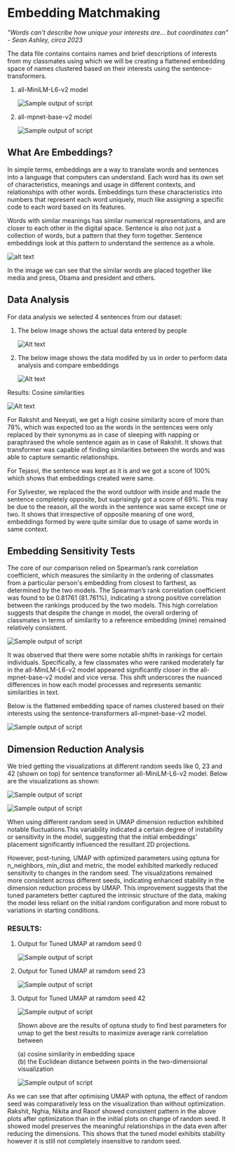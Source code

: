 # Embedding Matchmaking

_"Words can't describe how unique your interests are... but coordinates can" - Sean Ashley, circa 2023_

The data file contains contains names and brief descriptions of interests from my classmates using which we will be creating a flattened embedding space of names clustered based on their interests using the sentence-transformers.

1. all-MiniLM-L6-v2 model

    ![Sample output of script](Results/visualization_minilm.png?raw=true)

2. all-mpnet-base-v2 model

    ![Sample output of script](Results/visualization_mpnet.png?raw=true)

## What Are Embeddings?

In simple terms, embeddings are a way to translate words and sentences into a language that computers can understand. Each word has its own set of characteristics, meanings and usage in different contexts, and relationships with other words. Embeddings turn these characteristics into numbers that represent each word uniquely, much like assigning a specific code to each word based on its features.

Words with similar meanings has similar numerical representations, and are closer to each other in the digital space. Sentence is also not just a collection of words, but a pattern that they form together. Sentence embeddings look at this pattern to understand the sentence as a whole.

![alt text](https://miro.medium.com/v2/resize:fit:1400/format:webp/1*JICAZM0gRjD9kSyMZtm99Q.png)

In the image we can see that the similar words are placed together like media and press, Obama and president and others.



## Data Analysis

For data analysis we selected 4 sentences from our dataset:

1. The below image shows the actual data entered by people

    ![Alt text](Images/actual_data.png?raw=true)


2. The below image shows the data modifed by us in order to perform data analysis and compare embeddings

    ![Alt text](Images/modified_data.png?raw=true)

Results: Cosine similarities
    
![Alt text](Results/similarity_embeddings.png?raw=true)


For Rakshit and Neeyati, we get a high cosine similarity score of more than 78%, which was expected too as the words in the sentences were only replaced by their synonyms as in case of sleeping with napping or paraphrased the whole sentence again as in case of Rakshit. It shows that transformer was capable of finding similarities between the words and was able to capture semantic relationships.

For Tejasvi, the sentence was kept as it is and we got a score of 100% which shows that embeddings created were same.

For Sylvester, we replaced the the word outdoor with inside and made the sentence completely opposite, but suprisingly got a score of 69%. This may be due to the reason, all the words in the sentence was same except one or two. It shows that irrespective of opposite meaning of one word, embeddings formed by were quite similar due to usage of same words in same context.



## Embedding Sensitivity Tests

The core of our comparison relied on Spearman’s rank correlation coefficient, which measures the similarity in the ordering of classmates from a particular person's embedding from closest to farthest, as determined by the two models. The Spearman’s rank correlation coefficient was found to be 0.81761 (81.761%), indicating a strong positive correlation between the rankings produced by the two models. This high correlation suggests that despite the change in model, the overall ordering of classmates in terms of similarity to a reference embedding (mine) remained relatively consistent.

![Sample output of script](Images/sp_rank.png?raw=true)

It was observed that there were some notable shifts in rankings for certain individuals. Specifically, a few classmates who were ranked moderately far in the all-MiniLM-L6-v2 model appeared significantly closer in the all-mpnet-base-v2 model and vice versa. This shift underscores the nuanced differences in how each model processes and represents semantic similarities in text.

Below is the flattened embedding space of names clustered based on their interests using the sentence-transformers all-mpnet-base-v2 model.

![Sample output of script](Results/visualization_mpnet.png?raw=true)


## Dimension Reduction Analysis

We tried getting the visualizations at different random seeds like 0, 23 and 42 (shown on top) for sentence transformer all-MiniLM-L6-v2 model. Below are the visualizations as shown:

![Sample output of script](Results/visualization_minilm_rs_0.png?raw=true)

![Sample output of script](Results/visualization_minilm_rs_23.png?raw=true)

When using different random seed in UMAP dimension reduction exhibited notable fluctuations.This variability indicated a certain degree of instability or sensitivity in the model, suggesting that the initial embeddings' placement significantly influenced the resultant 2D projections.

However, post-tuning, UMAP with optimized parameters using optuna for n_neighbors, min_dist and metric, the model exhibited markedly reduced sensitivity to changes in the random seed. The visualizations remained more consistent across different seeds, indicating enhanced stability in the dimension reduction process by UMAP. This improvement suggests that the tuned parameters better captured the intrinsic structure of the data, making the model less reliant on the initial random configuration and more robust to variations in starting conditions.

### RESULTS:

1. Output for Tuned UMAP at ramdom seed 0

    ![Sample output of script](Results/visualization_umap_optimised_0.png?raw=true)

2. Output for Tuned UMAP at ramdom seed 23

    ![Sample output of script](Results/visualization_umap_optimised_23.png?raw=true)

3. Output for Tuned UMAP at ramdom seed 42
    
    ![Sample output of script](Images/optuna_tuned_best_params.png?raw=true)

    Shown above are the results of optuna study to find best parameters for umap to get the best results to maximize average rank correlation between

    (a) cosine similarity in embedding space  
    (b) the Euclidean distance between points in the two-dimensional visualization

    ![Sample output of script](Results/visualization_umap_optimised_42.png?raw=true)

As we can see that after optimising UMAP with optuna, the effect of random seed was comparatively less on the visualization than without optimization. Rakshit, Nghia, Nikita and Raoof showed consistent pattern in the above plots after optimization than in the initial plots on change of random seed. It showed model preserves the meaningful relationships in the data even after reducing the dimensions. This shows that the tuned model exhibits stability however it is still not completely insensitive to random seed.

